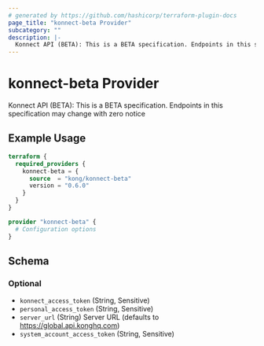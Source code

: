 ```yaml
---
# generated by https://github.com/hashicorp/terraform-plugin-docs
page_title: "konnect-beta Provider"
subcategory: ""
description: |-
  Konnect API (BETA): This is a BETA specification. Endpoints in this specification may change with zero notice
---
```


# konnect-beta Provider

Konnect API (BETA): This is a BETA specification. Endpoints in this specification may change with zero notice

## Example Usage

```terraform
terraform {
  required_providers {
    konnect-beta = {
      source  = "kong/konnect-beta"
      version = "0.6.0"
    }
  }
}

provider "konnect-beta" {
  # Configuration options
}
```

<!-- schema generated by tfplugindocs -->
## Schema

### Optional

- `konnect_access_token` (String, Sensitive)
- `personal_access_token` (String, Sensitive)
- `server_url` (String) Server URL (defaults to https://global.api.konghq.com)
- `system_account_access_token` (String, Sensitive)
